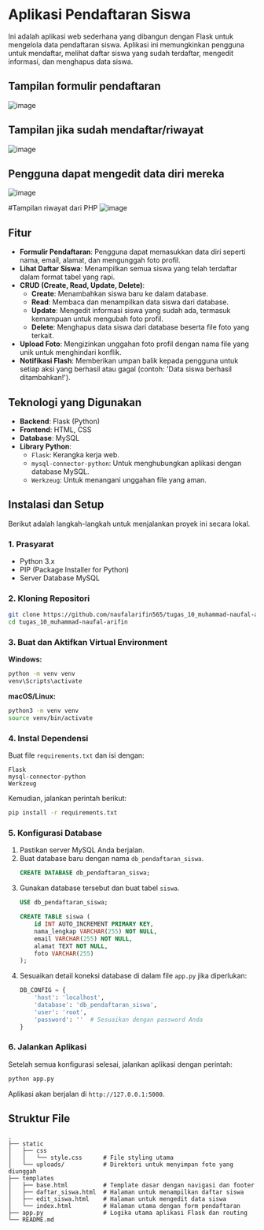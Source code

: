 # Aplikasi Pendaftaran Siswa

Ini adalah aplikasi web sederhana yang dibangun dengan Flask untuk mengelola data pendaftaran siswa. Aplikasi ini memungkinkan pengguna untuk mendaftar, melihat daftar siswa yang sudah terdaftar, mengedit informasi, dan menghapus data siswa.

## Tampilan formulir pendaftaran
![image](https://github.com/user-attachments/assets/c2432fa6-e30d-45ac-bf6b-51d250a42409)

## Tampilan jika sudah mendaftar/riwayat
![image](https://github.com/user-attachments/assets/9628eafa-64a0-4d5b-970b-3990bbc8a897)

## Pengguna dapat mengedit data diri mereka
![image](https://github.com/user-attachments/assets/345654b7-712a-4f5b-b81e-2f8d3100c890)

#Tampilan riwayat dari PHP
![image](https://github.com/user-attachments/assets/78896e9e-a771-43d2-9e04-ba1403ec0928)



## Fitur

  * **Formulir Pendaftaran**: Pengguna dapat memasukkan data diri seperti nama, email, alamat, dan mengunggah foto profil.
  * **Lihat Daftar Siswa**: Menampilkan semua siswa yang telah terdaftar dalam format tabel yang rapi.
  * **CRUD (Create, Read, Update, Delete)**:
      * **Create**: Menambahkan siswa baru ke dalam database.
      * **Read**: Membaca dan menampilkan data siswa dari database.
      * **Update**: Mengedit informasi siswa yang sudah ada, termasuk kemampuan untuk mengubah foto profil.
      * **Delete**: Menghapus data siswa dari database beserta file foto yang terkait.
  * **Upload Foto**: Mengizinkan unggahan foto profil dengan nama file yang unik untuk menghindari konflik.
  * **Notifikasi Flash**: Memberikan umpan balik kepada pengguna untuk setiap aksi yang berhasil atau gagal (contoh: 'Data siswa berhasil ditambahkan\!').

## Teknologi yang Digunakan

  * **Backend**: Flask (Python)
  * **Frontend**: HTML, CSS
  * **Database**: MySQL
  * **Library Python**:
      * `Flask`: Kerangka kerja web.
      * `mysql-connector-python`: Untuk menghubungkan aplikasi dengan database MySQL.
      * `Werkzeug`: Untuk menangani unggahan file yang aman.

## Instalasi dan Setup

Berikut adalah langkah-langkah untuk menjalankan proyek ini secara lokal.

### 1\. Prasyarat

  * Python 3.x
  * PIP (Package Installer for Python)
  * Server Database MySQL

### 2\. Kloning Repositori

```bash
git clone https://github.com/naufalarifin565/tugas_10_muhammad-naufal-arifin.git
cd tugas_10_muhammad-naufal-arifin
```

### 3\. Buat dan Aktifkan Virtual Environment

**Windows:**

```bash
python -m venv venv
venv\Scripts\activate
```

**macOS/Linux:**

```bash
python3 -m venv venv
source venv/bin/activate
```

### 4\. Instal Dependensi

Buat file `requirements.txt` dan isi dengan:

```
Flask
mysql-connector-python
Werkzeug
```

Kemudian, jalankan perintah berikut:

```bash
pip install -r requirements.txt
```

### 5\. Konfigurasi Database

1.  Pastikan server MySQL Anda berjalan.
2.  Buat database baru dengan nama `db_pendaftaran_siswa`.
    ```sql
    CREATE DATABASE db_pendaftaran_siswa;
    ```
3.  Gunakan database tersebut dan buat tabel `siswa`.
    ```sql
    USE db_pendaftaran_siswa;

    CREATE TABLE siswa (
        id INT AUTO_INCREMENT PRIMARY KEY,
        nama_lengkap VARCHAR(255) NOT NULL,
        email VARCHAR(255) NOT NULL,
        alamat TEXT NOT NULL,
        foto VARCHAR(255)
    );
    ```
4.  Sesuaikan detail koneksi database di dalam file `app.py` jika diperlukan:
    ```python
    DB_CONFIG = {
        'host': 'localhost',
        'database': 'db_pendaftaran_siswa',
        'user': 'root',
        'password': ''  # Sesuaikan dengan password Anda
    }
    ```

### 6\. Jalankan Aplikasi

Setelah semua konfigurasi selesai, jalankan aplikasi dengan perintah:

```bash
python app.py
```

Aplikasi akan berjalan di `http://127.0.0.1:5000`.

## Struktur File

```
.
├── static
│   ├── css
│   │   └── style.css      # File styling utama
│   └── uploads/           # Direktori untuk menyimpan foto yang diunggah
├── templates
│   ├── base.html          # Template dasar dengan navigasi dan footer
│   ├── daftar_siswa.html  # Halaman untuk menampilkan daftar siswa
│   ├── edit_siswa.html    # Halaman untuk mengedit data siswa
│   └── index.html         # Halaman utama dengan form pendaftaran
├── app.py                 # Logika utama aplikasi Flask dan routing
└── README.md

```


